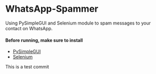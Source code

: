 # WhatsApp-Spammer

Using PySimpleGUI and Selenium module to spam messages to your contact on WhatsApp.

#### Before running, make sure to install 

* [PySimpleGUI](https://pypi.org/project/PySimpleGUI/)
* [Selenium](https://pypi.org/project/selenium/)


This is a test commit